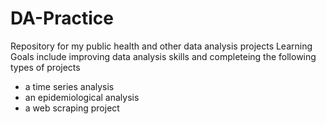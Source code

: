 # DA-Practice
Repository for my public health and other data analysis projects
Learning Goals include improving data analysis skills and completeing the following types of projects
  - a time series analysis
  - an epidemiological analysis
  - a web scraping project
